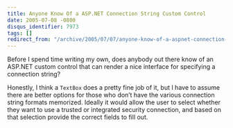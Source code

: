 ```yaml
---
title: Anyone Know Of a ASP.NET Connection String Custom Control
date: 2005-07-08 -0800
disqus_identifier: 7973
tags: []
redirect_from: "/archive/2005/07/07/anyone-know-of-a-aspnet-connection-string-custom-control.aspx/"
---
```


Before I spend time writing my own, does anybody out there know of an
ASP.NET custom control that can render a nice interface for specifying a
connection string?

Honestly, I think a `TextBox` does a pretty fine job of it, but I have
to assume there are better options for those who don’t have the various
connection string formats memorized. Ideally it would allow the user to
select whether they want to use a trusted or integrated security
connection, and based on that selection provide the correct fields to
fill out.

